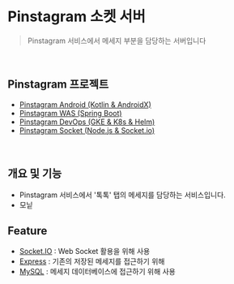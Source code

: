 # Pinstagram 소켓 서버

> Pinstagram 서비스에서 메세지 부분을 담당하는 서버입니다 

<br>

## Pinstagram 프로젝트

- [Pinstagram Android (Kotlin & AndroidX)](https://github.com/banziha104/pinstagram_android)
- [Pinstagram WAS (Spring Boot)](https://github.com/banziha104/pinstagram-was)
- [Pinstagram DevOps (GKE & K8s & Helm)](https://github.com/banziha104/pinstagram_charts)
- [Pinstagram Socket (Node.js & Socket.io)](https://github.com/banziha104/pinstagram_socket)

<br>

## 개요 및 기능 

- Pinstagram 서비스에서 '톡톡' 탭의 메세지를 담당하는 서비스입니다.
- 모닡


## Feature

- [Socket.IO]() : Web Socket 활용을 위해 사용
- [Express]() : 기존의 저장된 메세지를 접근하기 위해 
- [MySQL]() : 메세지 데이터베이스에 접근하기 위해 사용
